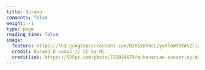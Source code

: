 ```yaml
---
title: Durand
comments: false
weight: -1
type: page
reading_time: false
image:
  feature: https://lh3.googleusercontent.com/DzRSxBhhcC2yvRl6Wf9VA5Zliww3mXtW_bVlE5nqMLe0EvAM9Z_wW_cwwaunCXrf4ttpOPROSDpxXONfdmQvI3twIiK9AEhlhD2dbOXprxoaxgIUWhW6uSa0LO46-gsj_SIk5IH6euld_XRMB4AY_19Dw9tTGBM7x9ePETAlig80YB07hfzv75OAPwPYF0ay8kFGbalS4tTe4a5vyAaYneSLYKMbG4XKZvPBSaDeoxDIRN_-eT9hgqeEF5thNUpWldVKJqmNsZM-cdsrbdcqU_4TdJI77egryXAapLF5PVRK_DSYn2DFpvOJ_uXiax7vFz7TK8VSJynuolthlYWYMxWk8jU2H7UMImpM7LSkaTj9bUz55jqyKVgiLFchW3dX9F6MbW_wAhiaKAI3l75D9I8xRecQ0dXmyqYAlbV72Lxb5tM0tAMXEUnM_UWpX0gYMHk1sezK4pVVbarv1n9nZJNON4JNMfCvsEiKZLCJzl2JuM3ytfIIWBBv6mpWB95sc6F3Dy33serDU6XYGUd0hYscOe3vKwjMRnIYrixEcM1lwGiv8Q6XcV1ZIRSRKgLOSH3z5-6klNZ437YiqzVCwE-_lcHyAMnPypg3-Y_zx13XYxuQ0-2kwGbtJbtQgkEDS0F5oTxFqbQDoZrF5u1ucyCAvm3f0frqwQ=w2441-h1628-no
  credit: Durand D'souza // CC-by-NC
  creditlink: https://500px.com/photo/175824679/a-bavarian-sunset-by-durand-d-souza?ctx_page=1&from=user&user_id=641708
---
```

